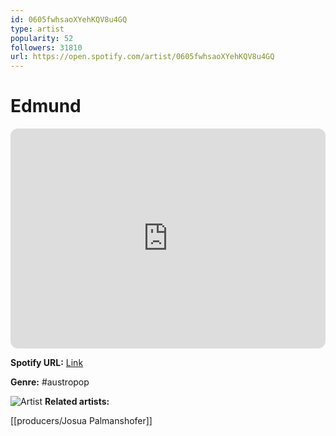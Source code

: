 ```yaml
---
id: 0605fwhsaoXYehKQV8u4GQ
type: artist
popularity: 52
followers: 31810
url: https://open.spotify.com/artist/0605fwhsaoXYehKQV8u4GQ
---
```

# Edmund

<iframe style="border-radius:12px" src="https://open.spotify.com/embed/artist/0605fwhsaoXYehKQV8u4GQ" width="100%" height="352" frameBorder="0" allowfullscreen="" allow="autoplay; clipboard-write; encrypted-media; fullscreen; picture-in-picture" loading="lazy"></iframe>

**Spotify URL:** [Link](https://open.spotify.com/artist/0605fwhsaoXYehKQV8u4GQ)

**Genre:**  #austropop

![Artist](https://i.scdn.co/image/ab6761610000e5eb3662ec883951e5173b0cb38b)
**Related artists:**

[[producers/Josua Palmanshofer]]
